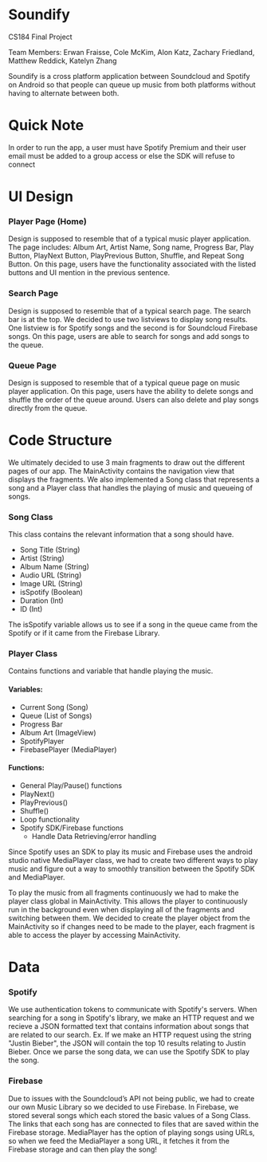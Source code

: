 # Soundify

CS184 Final Project <br />

Team Members: Erwan Fraisse, Cole McKim, Alon Katz, Zachary Friedland, Matthew Reddick, Katelyn Zhang <br />

Soundify is a cross platform application between Soundcloud and Spotify on Android so that people 
can queue up music from both platforms without having to alternate between both. 

# Quick Note
In order to run the app, a user must have Spotify Premium and their user email must be added to a group access or else the SDK will refuse to connect

# UI Design
### Player Page (Home)
Design is supposed to resemble that of a typical music player application. The page includes: Album Art, Artist Name, Song name, Progress Bar, Play Button, PlayNext Button, PlayPrevious Button, Shuffle, and Repeat Song Button. On this page, users have the functionality associated with the listed buttons and UI mention in the previous sentence.


### Search Page
Design is supposed to resemble that of a typical search page. The search bar is at the top. We decided to use two listviews to display song results. One listview is for Spotify songs and the second is for Soundcloud Firebase songs. On this page, users are able to search for songs and add songs to the queue.  


### Queue Page
Design is supposed to resemble that of a typical queue page on music player application. On this page, users have the ability to delete songs and shuffle the order of the queue around. Users can also delete and play songs directly from the queue.

# Code Structure

We ultimately decided to use 3 main fragments to draw out the different pages of our app. The MainActivity contains the navigation view that displays the fragments. We also implemented a Song class that represents a song and a Player class that handles the playing of music and queueing of songs. 

### Song Class
This class contains the relevant information that a song should have.

- Song Title (String)
- Artist (String)
- Album Name (String)
- Audio URL (String)
- Image URL (String)
- isSpotify (Boolean)
- Duration (Int)
- ID (Int)

The isSpotify variable allows us to see if a song in the queue came from the Spotify or if it came from the Firebase Library.

### Player Class

Contains functions and variable that handle playing the music.

#### Variables:

- Current Song (Song)
- Queue (List of Songs)
- Progress Bar
- Album Art (ImageView)
- SpotifyPlayer
- FirebasePlayer (MediaPlayer)

#### Functions:

- General Play/Pause() functions
- PlayNext()
- PlayPrevious()
- Shuffle()
- Loop functionality
- Spotify SDK/Firebase functions
  - Handle Data Retrieving/error handling

Since Spotify uses an SDK to play its music and Firebase uses the android studio native MediaPlayer class, we had to create two different ways to play music and figure out a way to smoothly transition between the Spotify SDK and MediaPlayer.

To play the music from all fragments continuously we had to make the player class global in MainActivity. This allows the player to continuously run in the background even when displaying all of the fragments and switching between them. We decided to create the player object from the MainActivity so if changes need to be made to the player, each fragment is able to access the player by accessing MainActivity. 

# Data
### Spotify

We use authentication tokens to communicate with Spotify's servers. When searching for a song in Spotify's library, we make an HTTP request and we recieve a JSON formatted text that contains information about songs that are related to our search. Ex. If we make an HTTP request using the string "Justin Bieber", the JSON will contain the top 10 results relating to Justin Bieber. Once we parse the song data, we can use the Spotify SDK to play the song.

### Firebase

Due to issues with the Soundcloud’s API not being public, we had to create our own Music Library so we decided to use Firebase. In Firebase, we stored several songs which each stored the basic values of a Song Class. The links that each song has are connected to files that are saved within the Firebase storage. MediaPlayer has the option of playing songs using URLs, so when we feed the MediaPlayer a song URL, it fetches it from the Firebase storage and can then play the song! 



